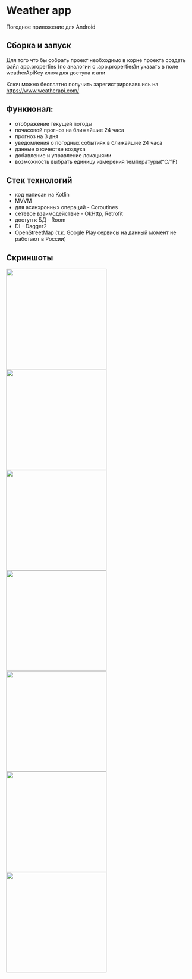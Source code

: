# Weather app
Погодное приложение для Android

## Сборка и запуск
Для того что бы собрать проект необходимо в корне проекта создать файл app.properties (по аналогии с .app.properties)и указать в поле weatherApiKey ключ для доступа к апи

Ключ можно бесплатно получить зарегистрировавшись на https://www.weatherapi.com/

## Функионал:
* отображение текущей погоды
* почасовой прогноз на ближайшие 24 часа
* прогноз на 3 дня
* уведомления о погодных событиях в ближайшие 24 часа
* данные о качестве воздуха
* добавление и управление локациями
* возможность выбрать единицу измерения температуры(°С/°F)

## Стек технологий
* код написан на Kotlin
* MVVM
* для асинхронных операций - Coroutines
* сетевое взаимодействие - OkHttp, Retrofit
* доступ к БД - Room
* DI - Dagger2
* OpenStreetMap (т.к. Google Play сервисы на данный момент не работают в России)

## Скриншоты
<img src="screenshots/home_night.jpg" width="270"> 
<img src="screenshots/home_day.jpg" width="270">
<img src="screenshots/manage_locations.jpg" width="270"> 
<img src="screenshots/manage_locations2.jpg" width="270"> 
<img src="screenshots/add_location.jpg" width="270">
<img src="screenshots/add_location_map.jpg" width="270">
<img src="screenshots/settings.jpg" width="270"> 
